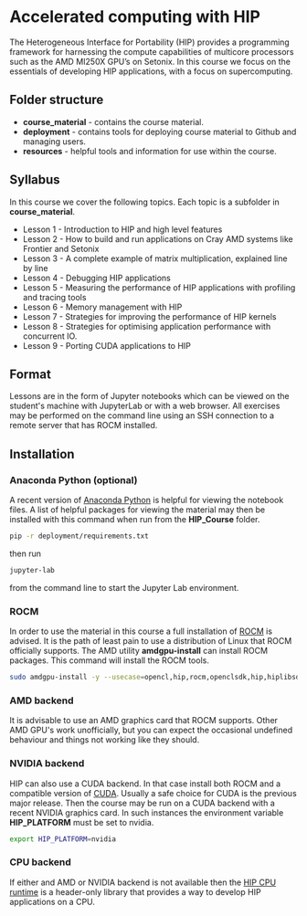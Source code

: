 # Accelerated computing with HIP

The Heterogeneous Interface for Portability (HIP) provides a programming framework for harnessing the compute capabilities of multicore processors such as the AMD MI250X GPU’s on Setonix. In this course we focus on the essentials of developing HIP applications, with a focus on supercomputing.

## Folder structure

* **course_material** - contains the course material.
* **deployment** - contains tools for deploying course material to Github and managing users.
* **resources** - helpful tools and information for use within the course.

## Syllabus

In this course we cover the following topics. Each topic is a subfolder in **course_material**.

* Lesson 1 - Introduction to HIP and high level features
* Lesson 2 - How to build and run applications on Cray AMD systems like Frontier and Setonix
* Lesson 3 - A complete example of matrix multiplication, explained line by line
* Lesson 4 - Debugging HIP applications
* Lesson 5 - Measuring the performance of HIP applications with profiling and tracing tools
* Lesson 6 - Memory management with HIP
* Lesson 7 - Strategies for improving the performance of HIP kernels
* Lesson 8 - Strategies for optimising application performance with concurrent IO.
* Lesson 9 - Porting CUDA applications to HIP

## Format

Lessons are in the form of Jupyter notebooks which can be viewed on the student's machine with JupyterLab or with a web browser. All exercises may be performed on the command line using an SSH connection to a remote server that has ROCM installed.

## Installation


### Anaconda Python (optional)

A recent version of [Anaconda Python](https://www.anaconda.com/products/distribution) is helpful for viewing the notebook files. A list of helpful packages for viewing the material may then be installed with this command when run from the **HIP_Course** folder. 

```bash
pip -r deployment/requirements.txt
```

then run 

```bash
jupyter-lab
```

from the command line to start the Jupyter Lab environment.

### ROCM

In order to use the material in this course a full installation of [ROCM](https://docs.amd.com/) is advised. It is the path of least pain to use a distribution of Linux that ROCM officially supports. The AMD utility **amdgpu-install** can install ROCM packages. This command will install the ROCM tools.

```bash
sudo amdgpu-install -y --usecase=opencl,hip,rocm,openclsdk,hip,hiplibsdk,rocmdevtools,rocmdev
```

### AMD backend

It is advisable to use an AMD graphics card that ROCM supports. Other AMD GPU's work unofficially, but you can expect the occasional undefined behaviour and things not working like they should.

### NVIDIA backend

HIP can also use a CUDA backend. In that case install both ROCM and a compatible version of [CUDA](https://developer.nvidia.com/cuda-downloads). Usually a safe choice for CUDA is the previous major release. Then the course may be run on a CUDA backend with a recent NVIDIA graphics card. In such instances the environment variable **HIP_PLATFORM** must be set to nvidia.

```bash
export HIP_PLATFORM=nvidia
```

### CPU backend

If either and AMD or NVIDIA backend is not available then the [HIP CPU runtime](https://github.com/ROCm-Developer-Tools/HIP-CPU) is a header-only library that provides a way to develop HIP applications on a CPU. 



